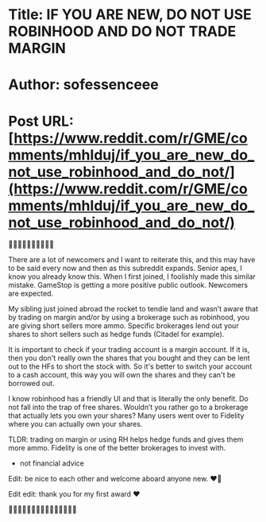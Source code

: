# Title: IF YOU ARE NEW, DO NOT USE ROBINHOOD AND DO NOT TRADE MARGIN
# Author: sofessenceee
# Post URL: [https://www.reddit.com/r/GME/comments/mhlduj/if_you_are_new_do_not_use_robinhood_and_do_not/](https://www.reddit.com/r/GME/comments/mhlduj/if_you_are_new_do_not_use_robinhood_and_do_not/)


🚀🚀🚀🚀🚀🚀🚀🌚🌚🌚

There are a lot of newcomers and I want to reiterate this, and this may have to be said every now and then as this subreddit expands. Senior apes, I know you already know this. When I first joined, I foolishly made this similar mistake. GameStop is getting a more positive public outlook. Newcomers are expected. 

My sibling just joined abroad the rocket to tendie land and wasn’t aware that by trading on margin and/or by using a brokerage such as robinhood, you are giving short sellers more ammo. Specific brokerages lend out your shares to short sellers such as hedge funds (Citadel for example).

It is important to check if your trading account is a margin account. If it is, then you don't really own the shares that you bought and they can be lent out to the HFs to short the stock with. So it's better to switch your account to a cash account, this way you will own the shares and they can't be borrowed out.

I know robinhood has a friendly UI and that is literally the only benefit. Do not fall into the trap of free shares. Wouldn’t you rather go to a brokerage that actually lets you own your shares? Many users went over to Fidelity where you can actually own your shares. 

TLDR: trading on margin or using RH helps hedge funds and gives them more ammo. Fidelity is one of the better brokerages to invest with. 

* not financial advice 

Edit: be nice to each other and welcome aboard anyone new. ❤️🦍 

Edit edit: thank you for my first award ❤️

🚀🚀🚀🚀🚀🚀🚀🚀🚀🚀🚀🚀🚀🚀🚀